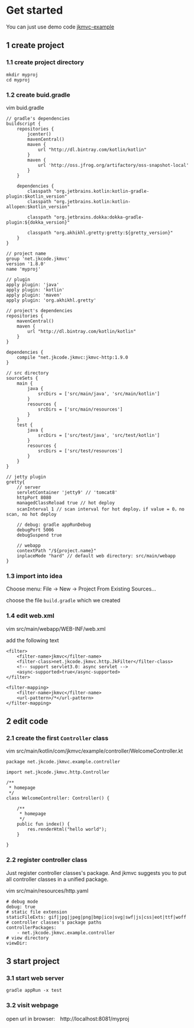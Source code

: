 # Get started
You can just use demo code [jkmvc-example](/jkmvc-example)

## 1 create project

### 1.1 create project directory

```
mkdir myproj
cd myproj
```

### 1.2 create buid.gradle

vim buid.gradle

```
// gradle's dependencies
buildscript {
    repositories {
        jcenter()
        mavenCentral()
        maven {
            url "http://dl.bintray.com/kotlin/kotlin"
        }
        maven {
            url 'http://oss.jfrog.org/artifactory/oss-snapshot-local'
        }
    }

    dependencies {
        classpath "org.jetbrains.kotlin:kotlin-gradle-plugin:$kotlin_version"
        classpath "org.jetbrains.kotlin:kotlin-allopen:$kotlin_version"

        classpath "org.jetbrains.dokka:dokka-gradle-plugin:${dokka_version}"

        classpath "org.akhikhl.gretty:gretty:${gretty_version}"
    }
}

// project name
group 'net.jkcode.jkmvc'
version '1.8.0'
name 'myproj'

// plugin
apply plugin: 'java'
apply plugin: 'kotlin'
apply plugin: 'maven'
apply plugin: 'org.akhikhl.gretty'

// project's dependencies
repositories {
    mavenCentral()
    maven {
        url "http://dl.bintray.com/kotlin/kotlin"
    }
}

dependencies {
	compile "net.jkcode.jkmvc:jkmvc-http:1.9.0
}

// src directory
sourceSets {
    main {
        java {
            srcDirs = ['src/main/java', 'src/main/kotlin']
        }
        resources {
            srcDirs = ['src/main/resources']
        }
    }
    test {
        java {
            srcDirs = ['src/test/java', 'src/test/kotlin']
        }
        resources {
            srcDirs = ['src/test/resources']
        }
    }
}

// jetty plugin
gretty{
    // server
    servletContainer 'jetty9' // 'tomcat8'
    httpPort 8080
    managedClassReload true // hot deploy
    scanInterval 1 // scan interval for hot deploy，if value = 0，no scan, no hot deploy

    // debug: gradle appRunDebug
    debugPort 5006
    debugSuspend true

    // webapp
    contextPath "/${project.name}"
    inplaceMode "hard" // default web directory: src/main/webapp
}
```

### 1.3 import into idea

Choose menu: File -> New -> Project From Existing Sources...

choose the file `build.gradle` which we created

### 1.4 edit web.xml

vim src/main/webapp/WEB-INF/web.xml

add the following text

```
<filter>
    <filter-name>jkmvc</filter-name>
    <filter-class>net.jkcode.jkmvc.http.JkFilter</filter-class>
    <!-- support servlet3.0: async servlet -->
    <async-supported>true</async-supported>
</filter>

<filter-mapping>
    <filter-name>jkmvc</filter-name>
    <url-pattern>/*</url-pattern>
</filter-mapping>
```

## 2 edit code

### 2.1 create the first `Controller` class

vim src/main/kotlin/com/jkmvc/example/controller/WelcomeController.kt

```
package net.jkcode.jkmvc.example.controller

import net.jkcode.jkmvc.http.Controller

/**
 * homepage
 */
class WelcomeController: Controller() {

    /**
     * homepage
     */
    public fun index() {
        res.renderHtml("hello world");
    }

}
```

### 2.2 register controller class

Just register controller classes's package. And jkmvc suggests you to put all controller classes in a unified package.

vim src/main/resources/http.yaml

```
# debug mode
debug: true
# static file extension
staticFileExts: gif|jpg|jpeg|png|bmp|ico|svg|swf|js|css|eot|ttf|woff
# controller classes's package paths
controllerPackages:
    - net.jkcode.jkmvc.example.controller
# view directory
viewDir:
```

## 3 start project

### 3.1 start web server

```
gradle appRun -x test
```

### 3.2 visit webpage

open url in browser:　http://localhost:8081/myproj
